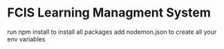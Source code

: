 <h1>FCIS Learning Managment System</h1>
run 
npm install to install all packages
add nodemon.json to create all your env variables
<br>
    